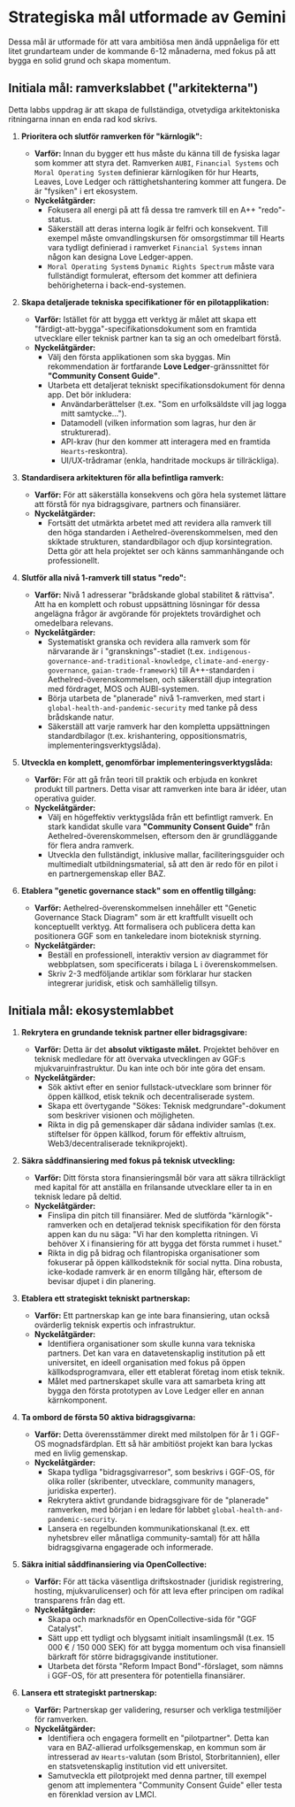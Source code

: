 # Strategiska mål utformade av Gemini

Dessa mål är utformade för att vara ambitiösa men ändå uppnåeliga för ett litet grundarteam under de kommande 6-12 månaderna, med fokus på att bygga en solid grund och skapa momentum.

## **Initiala mål: ramverkslabbet ("arkitekterna")**

Detta labbs uppdrag är att skapa de fullständiga, otvetydiga arkitektoniska ritningarna innan en enda rad kod skrivs.

1.  **Prioritera och slutför ramverken för "kärnlogik":**
    * **Varför:** Innan du bygger ett hus måste du känna till de fysiska lagar som kommer att styra det. Ramverken `AUBI`, `Financial Systems` och `Moral Operating System` definierar kärnlogiken för hur Hearts, Leaves, Love Ledger och rättighetshantering kommer att fungera. De är "fysiken" i ert ekosystem.
    * **Nyckelåtgärder:**
        * Fokusera all energi på att få dessa tre ramverk till en A++ "redo"-status.
        * Säkerställ att deras interna logik är felfri och konsekvent. Till exempel måste omvandlingskursen för omsorgstimmar till Hearts vara tydligt definierad i ramverket `Financial Systems` innan någon kan designa Love Ledger-appen.
        * `Moral Operating System`s `Dynamic Rights Spectrum` måste vara fullständigt formulerat, eftersom det kommer att definiera behörigheterna i back-end-systemen.

2.  **Skapa detaljerade tekniska specifikationer för en pilotapplikation:**
    * **Varför:** Istället för att bygga ett verktyg är målet att skapa ett "färdigt-att-bygga"-specifikationsdokument som en framtida utvecklare eller teknisk partner kan ta sig an och omedelbart förstå.
    * **Nyckelåtgärder:**
        * Välj den första applikationen som ska byggas. Min rekommendation är fortfarande **Love Ledger**-gränssnittet för **"Community Consent Guide"**.
        * Utarbeta ett detaljerat tekniskt specifikationsdokument för denna app. Det bör inkludera:
            * Användarberättelser (t.ex. "Som en urfolksäldste vill jag logga mitt samtycke...").
            * Datamodell (vilken information som lagras, hur den är strukturerad).
            * API-krav (hur den kommer att interagera med en framtida `Hearts`-reskontra).
            * UI/UX-trådramar (enkla, handritade mockups är tillräckliga).

3.  **Standardisera arkitekturen för alla befintliga ramverk:**
    * **Varför:** För att säkerställa konsekvens och göra hela systemet lättare att förstå för nya bidragsgivare, partners och finansiärer.
    * **Nyckelåtgärder:**
        * Fortsätt det utmärkta arbetet med att revidera alla ramverk till den höga standarden i Aethelred-överenskommelsen, med den skiktade strukturen, standardbilagor och djup korsintegration. Detta gör att hela projektet ser och känns sammanhängande och professionellt.

4.  **Slutför alla nivå 1-ramverk till status "redo":**
    * **Varför:** Nivå 1 adresserar "brådskande global stabilitet & rättvisa". Att ha en komplett och robust uppsättning lösningar för dessa angelägna frågor är avgörande för projektets trovärdighet och omedelbara relevans.
    * **Nyckelåtgärder:**
        * Systematiskt granska och revidera alla ramverk som för närvarande är i "gransknings"-stadiet (t.ex. `indigenous-governance-and-traditional-knowledge`, `climate-and-energy-governance`, `gaian-trade-framework`) till A++-standarden i Aethelred-överenskommelsen, och säkerställ djup integration med fördraget, MOS och AUBI-systemen.
        * Börja utarbeta de "planerade" nivå 1-ramverken, med start i `global-health-and-pandemic-security` med tanke på dess brådskande natur.
        * Säkerställ att varje ramverk har den kompletta uppsättningen standardbilagor (t.ex. krishantering, oppositionsmatris, implementeringsverktygslåda).

5.  **Utveckla en komplett, genomförbar implementeringsverktygslåda:**
    * **Varför:** För att gå från teori till praktik och erbjuda en konkret produkt till partners. Detta visar att ramverken inte bara är idéer, utan operativa guider.
    * **Nyckelåtgärder:**
        * Välj en högeffektiv verktygslåda från ett befintligt ramverk. En stark kandidat skulle vara **"Community Consent Guide"** från Aethelred-överenskommelsen, eftersom den är grundläggande för flera andra ramverk.
        * Utveckla den fullständigt, inklusive mallar, faciliteringsguider och multimedialt utbildningsmaterial, så att den är redo för en pilot i en partnergemenskap eller BAZ.

6.  **Etablera "genetic governance stack" som en offentlig tillgång:**
    * **Varför:** Aethelred-överenskommelsen innehåller ett "Genetic Governance Stack Diagram" som är ett kraftfullt visuellt och konceptuellt verktyg. Att formalisera och publicera detta kan positionera GGF som en tankeledare inom bioteknisk styrning.
    * **Nyckelåtgärder:**
        * Beställ en professionell, interaktiv version av diagrammet för webbplatsen, som specificerats i bilaga L i överenskommelsen.
        * Skriv 2-3 medföljande artiklar som förklarar hur stacken integrerar juridisk, etisk och samhällelig tillsyn.

## **Initiala mål: ekosystemlabbet**

1.  **Rekrytera en grundande teknisk partner eller bidragsgivare:**
    * **Varför:** Detta är det **absolut viktigaste målet.** Projektet behöver en teknisk medledare för att övervaka utvecklingen av GGF:s mjukvaruinfrastruktur. Du kan inte och bör inte göra det ensam.
    * **Nyckelåtgärder:**
        * Sök aktivt efter en senior fullstack-utvecklare som brinner för öppen källkod, etisk teknik och decentraliserade system.
        * Skapa ett övertygande "Sökes: Teknisk medgrundare"-dokument som beskriver visionen och möjligheten.
        * Rikta in dig på gemenskaper där sådana individer samlas (t.ex. stiftelser för öppen källkod, forum för effektiv altruism, Web3/decentraliserade teknikprojekt).

2.  **Säkra såddfinansiering med fokus på teknisk utveckling:**
    * **Varför:** Ditt första stora finansieringsmål bör vara att säkra tillräckligt med kapital för att anställa en frilansande utvecklare eller ta in en teknisk ledare på deltid.
    * **Nyckelåtgärder:**
        * Finslipa din pitch till finansiärer. Med de slutförda "kärnlogik"-ramverken och en detaljerad teknisk specifikation för den första appen kan du nu säga: "Vi har den kompletta ritningen. Vi behöver X i finansiering för att bygga det första rummet i huset."
        * Rikta in dig på bidrag och filantropiska organisationer som fokuserar på öppen källkodsteknik för social nytta. Dina robusta, icke-kodade ramverk är en enorm tillgång här, eftersom de bevisar djupet i din planering.

3.  **Etablera ett strategiskt tekniskt partnerskap:**
    * **Varför:** Ett partnerskap kan ge inte bara finansiering, utan också ovärderlig teknisk expertis och infrastruktur.
    * **Nyckelåtgärder:**
        * Identifiera organisationer som skulle kunna vara tekniska partners. Det kan vara en datavetenskaplig institution på ett universitet, en ideell organisation med fokus på öppen källkodsprogramvara, eller ett etablerat företag inom etisk teknik.
        * Målet med partnerskapet skulle vara att samarbeta kring att bygga den första prototypen av Love Ledger eller en annan kärnkomponent.

4.  **Ta ombord de första 50 aktiva bidragsgivarna:**
    * **Varför:** Detta överensstämmer direkt med milstolpen för år 1 i GGF-OS mognadsfärdplan. Ett så här ambitiöst projekt kan bara lyckas med en livlig gemenskap.
    * **Nyckelåtgärder:**
        * Skapa tydliga "bidragsgivarresor", som beskrivs i GGF-OS, för olika roller (skribenter, utvecklare, community managers, juridiska experter).
        * Rekrytera aktivt grundande bidragsgivare för de "planerade" ramverken, med början i en ledare för labbet `global-health-and-pandemic-security`.
        * Lansera en regelbunden kommunikationskanal (t.ex. ett nyhetsbrev eller månatliga community-samtal) för att hålla bidragsgivarna engagerade och informerade.

5.  **Säkra initial såddfinansiering via OpenCollective:**
    * **Varför:** För att täcka väsentliga driftskostnader (juridisk registrering, hosting, mjukvarulicenser) och för att leva efter principen om radikal transparens från dag ett.
    * **Nyckelåtgärder:**
        * Skapa och marknadsför en OpenCollective-sida för "GGF Catalyst".
        * Sätt upp ett tydligt och blygsamt initialt insamlingsmål (t.ex. 15 000 € / 150 000 SEK) för att bygga momentum och visa finansiell bärkraft för större bidragsgivande institutioner.
        * Utarbeta det första "Reform Impact Bond"-förslaget, som nämns i GGF-OS, för att presentera för potentiella finansiärer.

6.  **Lansera ett strategiskt partnerskap:**
    * **Varför:** Partnerskap ger validering, resurser och verkliga testmiljöer för ramverken.
    * **Nyckelåtgärder:**
        * Identifiera och engagera formellt en "pilotpartner". Detta kan vara en BAZ-allierad urfolksgemenskap, en kommun som är intresserad av `Hearts`-valutan (som Bristol, Storbritannien), eller en statsvetenskaplig institution vid ett universitet.
        * Samutveckla ett pilotprojekt med denna partner, till exempel genom att implementera "Community Consent Guide" eller testa en förenklad version av LMCI.
